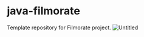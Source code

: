# java-filmorate
Template repository for Filmorate project.
![Untitled](https://user-images.githubusercontent.com/113029158/220432739-2e7b2296-41c5-43b6-8446-9e34ad3c973a.png)
